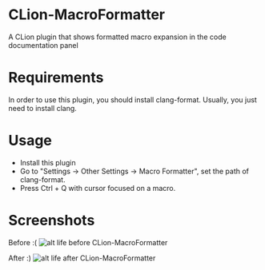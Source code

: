CLion-MacroFormatter
====================

A CLion plugin that shows formatted macro expansion in the code documentation panel

Requirements
============

In order to use this plugin, you should install clang-format. Usually, you just need to install clang.

Usage
=====

 - Install this plugin
 - Go to "Settings -> Other Settings -> Macro Formatter", set the path of clang-format.
 - Press Ctrl + Q with cursor focused on a macro.

Screenshots
===========

Before :(
![alt life before CLion-MacroFormatter](https://raw.github.com/itechbear/CLion-MacroFormatter/master/screenshots/life-before-this-plugin.png)

After :)
![alt life after CLion-MacroFormatter](https://raw.github.com/itechbear/CLion-MacroFormatter/master/screenshots/life-after-this-plugin.png)
